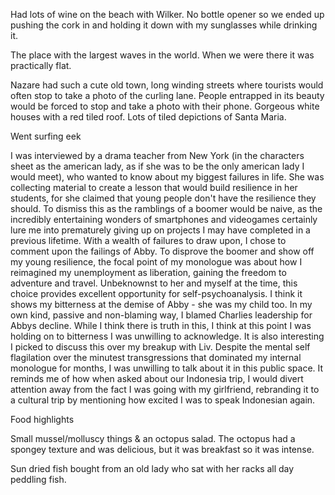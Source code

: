 Had lots of wine on the beach with Wilker. No bottle opener so we ended up pushing the cork in and holding it down with my sunglasses while drinking it.

The place with the largest waves in the world.
When we were there it was practically flat.

Nazare had such a cute old town, long winding streets where tourists would often stop to take a photo of the curling lane.
People entrapped in its beauty would be forced to stop and take a photo with their phone.
Gorgeous white houses with a red tiled roof.
Lots of tiled depictions of Santa Maria.

Went surfing eek

I was interviewed by a drama teacher from New York (in the characters sheet as the american lady, as if she was to be the only american lady I would meet), who wanted to know about my biggest failures in life.
She was collecting material to create a lesson that would build resilience in her students, for she claimed that young people don't have the resilience they should.
To dismiss this as the ramblings of a boomer would be naive, as the incredibly entertaining wonders of smartphones and videogames certainly lure me into prematurely giving up on projects I may have completed in a previous lifetime.
With a wealth of failures to draw upon, I chose to comment upon the failings of Abby.
To disprove the boomer and show off my young resilience, the focal point of my monologue was about how I reimagined my unemployment as liberation, gaining the freedom to adventure and travel.
Unbeknownst to her and myself at the time, this choice provides excellent opportunity for self-psychoanalysis.
I think it shows my bitterness at the demise of Abby - she was my child too.
In my own kind, passive and non-blaming way, I blamed Charlies leadership for Abbys decline. While I think there is truth in this, I think at this point I was holding on to bitterness I was unwilling to acknowledge.
It is also interesting I picked to discuss this over my breakup with Liv.
Despite the mental self flagilation over the minutest transgressions that dominated my internal monologue for months, I was unwilling to talk about it in this public space.
It reminds me of how when asked about our Indonesia trip, I would divert attention away from the fact I was going with my girlfriend, rebranding it to a cultural trip by mentioning how excited I was to speak Indonesian again.

Food highlights

Small mussel/molluscy things & an octopus salad. The octopus had a spongey texture and was delicious, but it was breakfast so it was intense.

Sun dried fish bought from an old lady who sat with her racks all day peddling fish.
